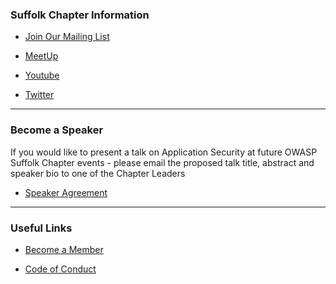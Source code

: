 ### Suffolk Chapter Information
 
* [Join Our Mailing List](https://groups.google.com/a/owasp.org/forum/#!forum/suffolk-chapter)

* [MeetUp](https://www.meetup.com/OWASP-Suffolk-Chapter/)

* [Youtube](https://www.youtube.com/channel/UCGU_bGraZZZc37pQytdaH6w)
 
* [Twitter](https://twitter.com/owaspsuffolk)
 
<hr>

### Become a Speaker

If you would like to present a talk on Application Security at future OWASP Suffolk Chapter events - please email the proposed talk title, abstract and 
speaker bio to one of the Chapter Leaders

* [Speaker Agreement](https://www.owasp.org/index.php/Speaker_Agreement)

<hr>

### Useful Links
* [Become a Member](https://www.owasp.org/index.php/Membership)

* [Code of Conduct](https://www.owasp.org/index.php/Governance/Conference_Policies)

